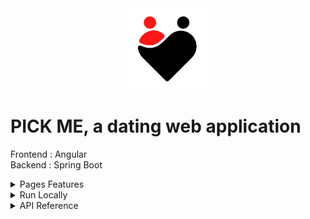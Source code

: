 <div align="center">
<img height="130px" width="130px" src="./src/assets/images/Logo.png">
</div>
  
# PICK ME, a dating web application

Frontend : Angular
<br>
Backend : Spring Boot

<details>
  <summary>Pages Features</summary>

### Connect

- Register with email confirmation
- Login with form control and failure animation
- Logout is available on any page once logged in

### Select

- View profiles that are similar to yours
- Select profile age you want to see
- Like a profile
- View more information about a profile

### Profile

- Modify your profile
- Add pictures and select main profile picture
- Delete your account (needs confirmation)

### Like

- View profiles that liked you
- Like a profile
- View more information about a profile

### Match

- View profiles that matched with you
- Search a user
- Dislike a profile
- View more information about a profile
- Send a message, update or delete it

### Admin

- Admin role needed to view this page
- Search user or message
- See all users or messages
- View more information about a profile
- Delete user or message

</details>

<details>
  <summary>Run Locally</summary>

### Clone the project

```bash
  git clone https://github.com/Brice150/PICKME.git
```

### Go to backend directory

    --> Run application on Intellij

### Install dependencies

```bash
  npm install
```

### Start the server

```bash
  ng serve -o
```

</details>

<details>
  <summary>API Reference</summary>

  <br>

  <details>
  <summary>Connection</summary>

### Register

```http
  POST /registration
```

### Confirm email

```http
  GET /registration/confirm
```

### Login

```http
  GET /login
```

### Logout

```http
  GET /logout
```

  </details>

  <details>
  <summary>Admin</summary>

### Get all users

```http
  GET /admin/user/all
```

### Delete user

```http
  DELETE /admin/user/${email}
```

### Delete message

```http
  DELETE /admin/message/${messageId}
```

  </details>

  <details>
  <summary>User</summary>

### Get all users

```http
  GET /user/all
```

### Get all users that liked

```http
  GET /user/all/like
```

### Get all users that matched

```http
  GET /user/all/match
```

### Get connected user

```http
  GET /user
```

### Get user by id

```http
  GET /user/${userId}
```

### Update user

```http
  PUT /user
```

### Delete user

```http
  DELETE /user/${email}
```

  </details>

  <details>
  <summary>Message</summary>

### Get all user messages

```http
  GET /message/all/${userId}
```

### Get message sender

```http
  GET /message/sender/${messageId}
```

### Get user messages number

```http
  GET /message/all/number/${userId}
```

### Add message

```http
  POST /message
```

### Update message

```http
  PUT /message
```

### Delete message

```http
  DELETE /message/${messageId}
```

  </details>

  <details>
  <summary>Like</summary>

### Get like by foreign keys

```http
  GET /like/${userId1}/${userId2}
```

### Add like

```http
  POST /like
```

### Delete like

```http
  DELETE /like/${likeId}
```

  </details>

  <details>
  <summary>Picture</summary>

### Get all user pictures

```http
  GET /picture/all/${userId}
```

### Get picture

```http
  GET /picture/${pictureName}
```

### Add picture

```http
  POST /picture
```

### Delete picture

```http
  DELETE /picture/${pictureId}
```

  </details>

  <details>
  <summary>Match</summary>

### Get all user matches

```http
  GET /match/all
```

  </details>

</details>
